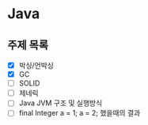 # Java

## 주제 목록

- [x] 박싱/언박싱
- [x] GC
- [ ] SOLID
- [ ] 제네릭
- [ ] Java JVM 구조 및 실행방식
- [ ] final Integer a = 1; a = 2; 했을때의 결과

